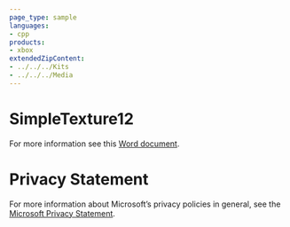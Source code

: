 ```yaml
---
page_type: sample
languages:
- cpp
products:
- xbox
extendedZipContent:
- ../../../Kits
- ../../../Media
---
```

# SimpleTexture12
For more information see this [Word document](Readme.docx).
# Privacy Statement
For more information about Microsoft’s privacy policies in general, see the [Microsoft Privacy Statement](https://privacy.microsoft.com/en-us/privacystatement/).
